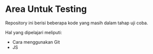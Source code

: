 # Area Untuk Testing

Repository ini berisi beberapa kode yang masih dalam tahap uji coba.

Hal yang dipelajari meliputi:
* Cara menggunakan Git
* JS
